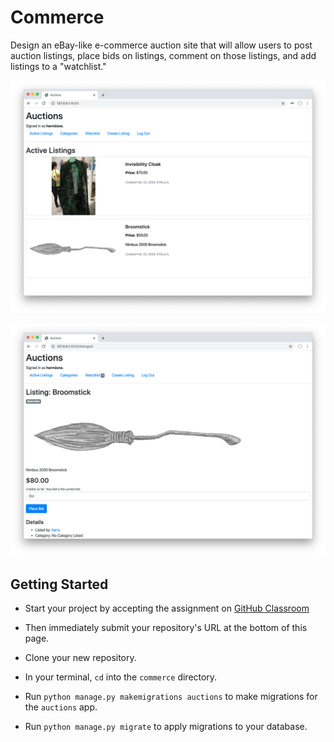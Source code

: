 # Commerce

Design an eBay-like e-commerce auction site that will allow users to post auction listings, place bids on listings, comment on those listings, and add listings to a "watchlist."

![](listings.png)

![](listing.png)


## Getting Started

- Start your project by accepting the assignment on [GitHub Classroom](https://classroom.github.com/a/ZBMBwaa0)

- Then immediately submit your repository's URL at the bottom of this page.

- Clone your new repository.

- In your terminal, `cd` into the `commerce` directory.

- Run `python manage.py makemigrations auctions` to make migrations for the `auctions` app.

- Run `python manage.py migrate` to apply migrations to your database.
